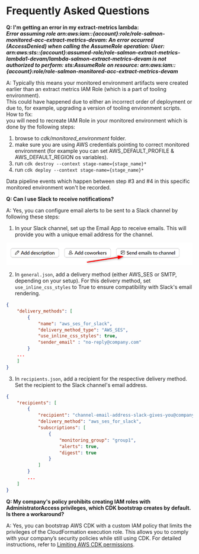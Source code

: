 # Frequently Asked Questions

**Q: I'm getting an error in my extract-metrics lambda:**  
***Error assuming role arn:aws:iam::{account}:role/role-salmon-monitored-acc-extract-metrics-devam: An error occurred (AccessDenied) when calling the AssumeRole operation: User: arn:aws:sts::{account}:assumed-role/role-salmon-extract-metrics-lambda1-devam/lambda-salmon-extract-metrics-devam is not authorized to perform: sts:AssumeRole on resource: arn:aws:iam::{account}:role/role-salmon-monitored-acc-extract-metrics-devam***

A: Typically this means your monitored environment artifacts were created earlier than an extract metrics IAM Role (which is a part of tooling environment).  
This could have happened due to either an incorrect order of deployment or due to, for example, upgrading a version of tooling environment scripts.  
How to fix:  
you will need to recreate IAM Role in your monitored environment which is done by the following steps:
1. browse to *cdk/monitored_environment* folder.
2. make sure you are using AWS credentials pointing to correct monitored environment (for example you can set AWS_DEFAULT_PROFILE & AWS_DEFAULT_REGION os variables).
3. run ```cdk destroy --context stage-name={stage_name}*```
4. run ```cdk deploy --context stage-name={stage_name}*```

Data pipeline events which happen between step #3 and #4 in this specific monitored environment won't be recorded.

**Q: Can I use Slack to receive notifications?**

A: Yes, you can configure email alerts to be sent to a Slack channel by following these steps:

1. In your Slack channel, set up the Email App to receive emails. This will provide you with a unique email address for the channel.

![Setting Up Slack Channel](/docs/images/slack-channel.png "Setting Up Slack Channel")

2. In `general.json`, add a delivery method (either AWS_SES or SMTP, depending on your setup). For this delivery method, set `use_inline_css_styles` to True to ensure compatibility with Slack's email rendering.

```json
{
    "delivery_methods": [
        {
            "name": "aws_ses_for_slack",
            "delivery_method_type": "AWS_SES",
            "use_inline_css_styles": true,
            "sender_email" : "no-reply@company.com"
        }   
    ...
    ]
}
```

3. In `recipients.json`, add a recipient for the respective delivery method. Set the recipient to the Slack channel's email address.

```json
{
    "recipients": [
        {
            "recipient": "channel-email-address-slack-gives-you@company.slack.com",
            "delivery_method": "aws_ses_for_slack",
            "subscriptions": [
                {
                    "monitoring_group": "group1",
                    "alerts": true,
                    "digest": true
                }
            ]
        }
        ...
    ]
}                 
```

**Q: My company's policy prohibits creating IAM roles with AdministratorAccess privileges, which CDK bootstrap creates by default. Is there a workaround?**

A: Yes, you can bootstrap AWS CDK with a custom IAM policy that limits the privileges of the CloudFormation execution role. This allows you to comply with your company’s security policies while still using CDK. For detailed instructions, refer to [Limiting AWS CDK permissions](/docs/limit_cdk_permissions.md).
